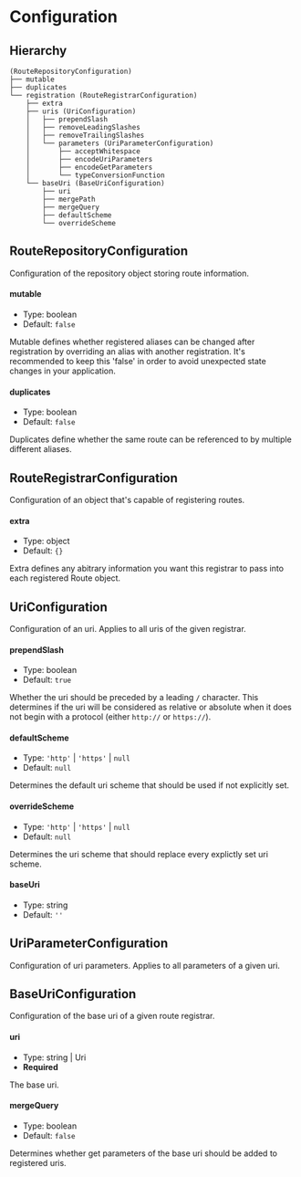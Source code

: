 # Configuration

## Hierarchy

```
(RouteRepositoryConfiguration)
├── mutable
├── duplicates
└── registration (RouteRegistrarConfiguration)
    ├── extra
    ├── uris (UriConfiguration)
    │   ├── prependSlash
    │   ├── removeLeadingSlashes
    │   ├── removeTrailingSlashes
    │   └── parameters (UriParameterConfiguration)
    │       ├── acceptWhitespace
    │       ├── encodeUriParameters
    │       ├── encodeGetParameters
    │       └── typeConversionFunction
    └── baseUri (BaseUriConfiguration)
        ├── uri
        ├── mergePath
        ├── mergeQuery
        ├── defaultScheme
        └── overrideScheme
```

## RouteRepositoryConfiguration

Configuration of the repository object storing route information.

#### mutable

- Type: boolean
- Default: `false`

Mutable defines whether registered aliases can be changed after registration by overriding an alias with another registration.
It's recommended to keep this 'false' in order to avoid unexpected state changes in your application.

#### duplicates

- Type: boolean
- Default: `false`

Duplicates define whether the same route can be referenced to by multiple different aliases.

## RouteRegistrarConfiguration

Configuration of an object that's capable of registering routes.

#### extra

- Type: object
- Default: `{}`

Extra defines any abitrary information you want this registrar to pass into each registered Route object.

## UriConfiguration

Configuration of an uri. Applies to all uris of the given registrar.

#### prependSlash

- Type: boolean
- Default: `true`

Whether the uri should be preceded by a leading `/` character. This determines if the uri will be considered as relative or absolute when it does not begin with a protocol (either `http://` or `https://`).

#### defaultScheme

- Type: `'http'` | `'https'` | `null`
- Default: `null`

Determines the default uri scheme that should be used if not explicitly set.

#### overrideScheme

- Type: `'http'` | `'https'` | `null`
- Default: `null`

Determines the uri scheme that should replace every explictly set uri scheme.

#### baseUri

- Type: string
- Default: `''`

## UriParameterConfiguration

Configuration of uri parameters. Applies to all parameters of a given uri.

## BaseUriConfiguration

Configuration of the base uri of a given route registrar.

#### uri

- Type: string | Uri
- **Required**

The base uri.

#### mergeQuery

- Type: boolean
- Default: `false`

Determines whether get parameters of the base uri should be added to registered uris.
